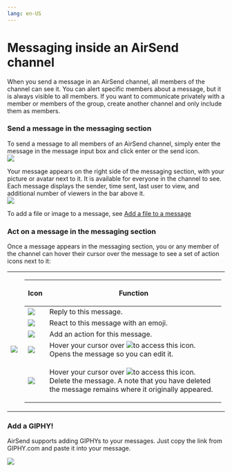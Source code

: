 ```yaml
---
lang: en-US
---
```


# Messaging inside an AirSend channel

When you send a message in an AirSend channel, all members of the channel can see it. You can alert specific members about a message, but it is always visible to all members. If you want to communicate privately with a member or members of the group, create another channel and only include them as members.

### Send a message in the messaging section

To send a message to all members of an AirSend channel, simply enter the message in the message input box and click enter or the send icon.  
![](../../assets/messages/messaging-inside-an-airsend-channel/as-message-entered.png)

Your message appears on the right side of the messaging section, with your picture or avatar next to it. It is available for everyone in the channel to see. Each message displays the sender, time sent, last user to view, and additional number of viewers in the bar above it.  
![](../../assets/messages/messaging-inside-an-airsend-channel/as-message-response.png)  
  

To add a file or image to a message, see [Add a file to a message](/files/add-a-file-to-a-message)

### Act on a message in the messaging section

Once a message appears in the messaging section, you or any member of the channel can hover their cursor over the message to see a set of action icons next to it:

<table><colgroup><col><col></colgroup><tbody><tr><td><div><p><br></p><p><span><img src="../../assets/messages/messaging-inside-an-airsend-channel/as-more-message.png"></span></p></div></td><td><div><div><table><thead><tr><th><p>Icon</p></th><th><p>Function</p></th></tr></thead><tbody><tr><td><div><span><span><img src="../../assets/messages/messaging-inside-an-airsend-channel/2020-05-18-12-h-13-35.jpg"></span></span></div></td><td>Reply to this message.</td></tr><tr><td><div><span><span><img src="../../assets/messages/messaging-inside-an-airsend-channel/react.jpg"></span></span></div></td><td>React to this message with an emoji.</td></tr><tr><td><div><span><span><img src="../../assets/messages/messaging-inside-an-airsend-channel/icon-action.jpg"></span></span></div></td><td>Add an action for this message.</td></tr><tr><td><div><span><span><img src="../../assets/messages/messaging-inside-an-airsend-channel/icon-edit.jpg"></span></span></div></td><td><div>Hover your cursor over&nbsp;<span><span><img src="../../assets/messages/messaging-inside-an-airsend-channel/icon-dots.jpg"></span></span>to access this icon.<br>Opens the message so you can edit it.</div></td></tr><tr><td><div><span><span><img src="../../assets/messages/messaging-inside-an-airsend-channel/icon-delete.jpg"></span></span></div></td><td><div><p>Hover your cursor over&nbsp;<span><span><img src="../../assets/messages/messaging-inside-an-airsend-channel/icon-dots.jpg"></span></span>to access this icon.<br>Delete the message. A note that you have deleted the message remains where it originally appeared.</p></div></td></tr></tbody></table></div></div></td></tr></tbody></table>

### Add a GIPHY!

AirSend supports adding GIPHYs to your messages. Just copy the link from GIPHY.com and paste it into your message.

![](../../assets/messages/messaging-inside-an-airsend-channel/add-a-giphy-anim-gif.gif)